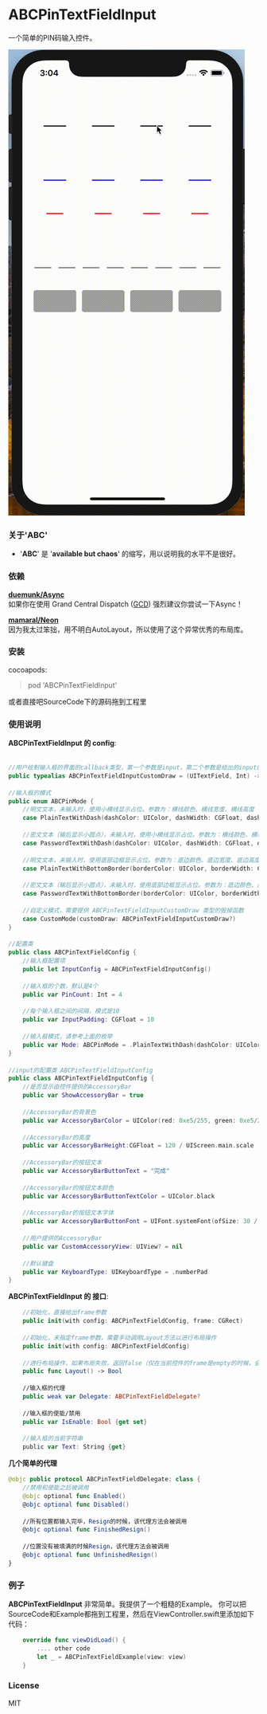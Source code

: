 # ABCPinTextFieldInput
一个简单的PIN码输入控件。  

![image](https://github.com/AKACoder/ABCPinTextFieldInput/blob/master/Example/example.gif)   


### 关于'ABC'
- '**ABC**' 是 '**available but chaos**' 的缩写，用以说明我的水平不是很好。  


### 依赖  
**[duemunk/Async](https://github.com/duemunk/Async)**  
如果你在使用
Grand Central Dispatch 
([GCD](https://developer.apple.com/library/prerelease/ios/documentation/Performance/Reference/GCD_libdispatch_Ref/index.html))
强烈建议你尝试一下Async！  

**[mamaral/Neon](https://github.com/mamaral/Neon)**  
因为我太过笨拙，用不明白AutoLayout，所以使用了这个异常优秀的布局库。

### 安装  
cocoapods:    
> pod 'ABCPinTextFieldInput'
  
或者直接吧SourceCode下的源码拖到工程里 

### 使用说明  
**ABCPinTextFieldInput 的 config**:
```swift

//用户绘制输入框的界面的callback类型，第一个参数是input，第二个参数是给出的input的位置，第一个input是0，以此类推。
public typealias ABCPinTextFieldInputCustomDraw = (UITextField, Int) -> Void

//输入框的模式
public enum ABCPinMode {
    //明文文本，未输入时，使用小横线显示占位。参数为：横线颜色、横线宽度、横线高度
    case PlainTextWithDash(dashColor: UIColor, dashWidth: CGFloat, dashHeight: CGFloat)
    
    //密文文本（输后显示小圆点），未输入时，使用小横线显示占位。参数为：横线颜色、横线宽度、横线高度
    case PasswordTextWithDash(dashColor: UIColor, dashWidth: CGFloat, dashHeight: CGFloat)
    
    //明文文本，未输入时，使用底部边框显示占位。参数为：底边颜色、底边宽度、底边高度
    case PlainTextWithBottomBorder(borderColor: UIColor, borderWidth: CGFloat, borderHeight: CGFloat)
    
    //密文文本（输后显示小圆点），未输入时，使用底部边框显示占位。参数为：底边颜色、底边宽度、底边高度
    case PasswordTextWithBottomBorder(borderColor: UIColor, borderWidth: CGFloat, borderHeight: CGFloat)
    
    //自定义模式，需要提供 ABCPinTextFieldInputCustomDraw 类型的毁掉函数
    case CustomMode(customDraw: ABCPinTextFieldInputCustomDraw?)
}

//配置类
public class ABCPinTextFieldConfig {
    //输入框配置项
    public let InputConfig = ABCPinTextFieldInputConfig()
    
    //输入框的个数，默认是4个
    public var PinCount: Int = 4
    
    //每个输入框之间的间隔，模式是10
    public var InputPadding: CGFloat = 10
    
    //输入框模式，请参考上面的枚举
    public var Mode: ABCPinMode = .PlainTextWithDash(dashColor: UIColor.black, dashWidth: 40, dashHeight: 2)
}

//input的配置类 ABCPinTextFieldInputConfig
public class ABCPinTextFieldInputConfig {
    //是否显示由控件提供的AccessoryBar
    public var ShowAccessoryBar = true

    //AccessoryBar的背景色
    public var AccessoryBarColor = UIColor(red: 0xe5/255, green: 0xe5/255, blue: 0xe5/255, alpha: 1)
    
    //AccessoryBar的高度
    public var AccessoryBarHeight:CGFloat = 120 / UIScreen.main.scale
    
    //AccessoryBar的按钮文本
    public var AccessoryBarButtonText = "完成"
    
    //AccessoryBar的按钮文本颜色
    public var AccessoryBarButtonTextColor = UIColor.black
    
    //AccessoryBar的按钮文本字体
    public var AccessoryBarButtonFont = UIFont.systemFont(ofSize: 30 / UIScreen.main.scale)

    //用户提供的AccessoryBar
    public var CustomAccessoryView: UIView? = nil
    
    //默认键盘
    public var KeyboardType: UIKeyboardType = .numberPad
}

```

**ABCPinTextFieldInput 的 接口**:
```swift
    //初始化，直接给出frame参数
    public init(with config: ABCPinTextFieldConfig, frame: CGRect)
    
    //初始化，未指定frame参数，需要手动调用Layout方法以进行布局操作
    public init(with config: ABCPinTextFieldConfig)
    
    //进行布局操作，如果布局失败，返回false（仅在当前控件的frame是empty的时候，会返回false）
    public func Layout() -> Bool
    
    //输入框的代理
    public weak var Delegate: ABCPinTextFieldDelegate?
    
    //输入框的使能/禁用
    public var IsEnable: Bool {get set}
    
    //输入框的当前字符串
    public var Text: String {get}

```


**几个简单的代理**  
```swift
@objc public protocol ABCPinTextFieldDelegate: class {
    //禁用和使能之后被调用
    @objc optional func Enabled()
    @objc optional func Disabled()
    
    //所有位置都输入完毕，Resign的时候，该代理方法会被调用
    @objc optional func FinishedResign()
    
    //位置没有被填满的时候Resign，该代理方法会被调用
    @objc optional func UnfinishedResign()
}
```


### 例子
**ABCPinTextFieldInput** 非常简单。我提供了一个粗糙的Example。
你可以把SourceCode和Example都拖到工程里，然后在ViewController.swift里添加如下代码：
```swift
    override func viewDidLoad() {
        .... other code
        let _ = ABCPinTextFieldExample(view: view)
    }
```



### License
MIT

